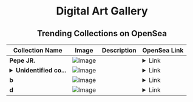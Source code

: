 <div align="center">

# Digital Art Gallery

## Trending Collections on OpenSea

| Collection Name                       | Image                                                                                     | Description                       | OpenSea Link                                                                                          |
|---------------------------------------|-------------------------------------------------------------------------------------------|-----------------------------------|--------------------------------------------------------------------------------------------------------|
| **Pepe JR.** | ![Image](https://i.seadn.io/s/raw/files/8a5e253b75ddae0950c5d77a2c14e714.gif?w=500&auto=format?w=200&auto=format) |  | <details><summary>Link</summary>[Pepe JR.](https://opensea.io/collection/pepe-jr-127)</details> |
| **<details><summary>Unidentified co...</summary>Unidentified contract 41cd7ff8-c626-42a2-8e81-45fd53b0aa11</details>** | ![Image](https://i.seadn.io/s/raw/files/654b7e9c6f93abe8d20f6c1ead4af558.png?w=500&auto=format?w=200&auto=format) |  | <details><summary>Link</summary>[Unidentified contract 41cd7ff8-c626-42a2-8e81-45fd53b0aa11](https://opensea.io/collection/unidentified-contract-41cd7ff8-c626-42a2-8e81-45fd)</details> |
| **b** | ![Image](https://i.seadn.io/s/raw/files/60425129d8b9674a48735150e2622dcb.jpg?w=500&auto=format?w=200&auto=format) |  | <details><summary>Link</summary>[b](https://opensea.io/collection/b-18255)</details> |
| **d** | ![Image](https://i.seadn.io/s/raw/files/f20d5b3ed93d4d69d0d04611050454f3.jpg?w=500&auto=format?w=200&auto=format) |  | <details><summary>Link</summary>[d](https://opensea.io/collection/d-7998)</details> |

</div>
